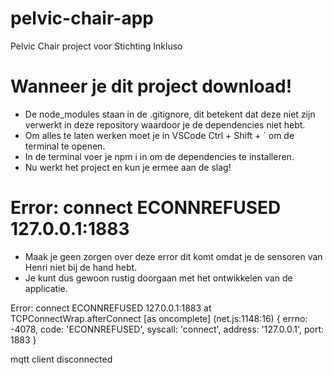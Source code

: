# pelvic-chair-app

Pelvic Chair project voor Stichting Inkluso

# Wanneer je dit project download!
- De node_modules staan in de .gitignore, dit betekent dat deze niet zijn verwerkt in deze repository waardoor je de dependencies niet hebt.
- Om alles te laten werken moet je in VSCode Ctrl + Shift + ` om de terminal te openen.
- In de terminal voer je npm i in om de dependencies te installeren.
- Nu werkt het project en kun je ermee aan de slag!

# Error: connect ECONNREFUSED 127.0.0.1:1883

- Maak je geen zorgen over deze error dit komt omdat je de sensoren van Henri niet bij de hand hebt.
- Je kunt dus gewoon rustig doorgaan met het ontwikkelen van de applicatie.

Error: connect ECONNREFUSED 127.0.0.1:1883
at TCPConnectWrap.afterConnect [as oncomplete] (net.js:1148:16) {
errno: -4078,
code: 'ECONNREFUSED',
syscall: 'connect',
address: '127.0.0.1',
port: 1883
}

mqtt client disconnected
